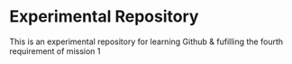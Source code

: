 # Experimental Repository

This is an experimental repository for learning Github & fufilling the fourth requirement of mission 1
